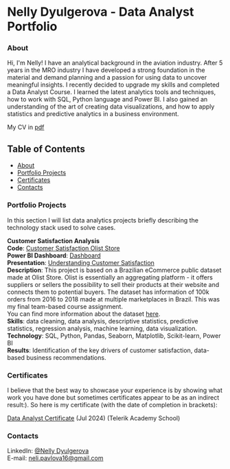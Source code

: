 # Nelly Dyulgerova - Data Analyst Portfolio

### About 
Hi, I'm Nelly! I have an analytical background in the aviation industry. After 5 years in the MRO industry I have developed a strong foundation in the material and demand planning and a passion for using data to uncover meaningful insights. I recently decided to upgrade my skills and completed a Data Analyst Course. I learned the latest analytics tools and techniques, how to work with SQL, Python language and Power BI. I also gained an understanding of the art of creating data visualizations, and how to apply statistics and predictive analytics in a business environment. 

My CV in [pdf](https://github.com/NellyDyulgerova/CV/blob/8e7b04c09a20c918321f89ef2cef185fb57dff47/Nelly_Dyulgerova_Resume.pdf)

## Table of Contents

 - [About](#about)
 - [Portfolio Projects](#portfolio-projects)
 - [Certificates](#certificates)
 - [Contacts](#contacts)
   
### Portfolio Projects 

In this section I will list data analytics projects briefly describing the technology stack used to solve cases.

**Customer Satisfaction Analysis**<br/>
**Code**: [Customer Satisfaction Olist Store](https://github.com/NellyDyulgerova/Customer-Satisfaction-Olist/blob/1292423f4eba46608e8be76edfa070a606593494/Team_3_Technical_submission_1.ipynb)<br/>
**Power BI Dashboard**: [Dashboard](https://github.com/NellyDyulgerova/Power-BI-Dashboard/blob/eab8e47b89fdabc567575c76dd2a73e89e70ff22/Olist%20Dashboard_3.pdf)<br/>
**Presentation**: [Understanding Customer Satisfaction](https://docs.google.com/presentation/d/1e690U1onQjJPfMCgZEoIsn-lpthkuDvq/edit?usp=sharing&ouid=113246996177351945786&rtpof=true&sd=true)<br/>
**Description**: This project is based on a Brazilian eCommerce public dataset made at Olist Store. Olist is essentially an aggregating platform - it offers suppliers or sellers the possibility to sell their products at their website and connects them to potential buyers. The dataset has information of 100k orders from 2016 to 2018 made at multiple marketplaces in Brazil. This was my final team-based course assignment.<br/>
You can find more information about the dataset [here](https://www.kaggle.com/datasets/olistbr/brazilian-ecommerce).<br/>
**Skills**: data cleaning, data analysis, descriptive statistics, predictive statistics, regression analysis, machine learning, data visualization.<br/>
**Technology**: SQL, Python, Pandas, Seaborn, Matplotlib, Scikit-learn, Power BI<br/>
**Results**: Identification of the key drivers of customer satisfaction, data-based business recommendations.<br/>

### Certificates 

I believe that the best way to showcase your experience is by showing what work you have done but sometimes certificates appear to be as an indirect result:). So here is my certificate (with the date of completion in brackets): <br/>

[Data Analyst Certificate](https://drive.google.com/file/d/1unc2OLbGKlONZRAxiVsCLcZVrSuQNcvJ/view?usp=sharing) (Jul 2024) (Telerik Academy School)

### Contacts
LinkedIn: [@Nelly Dyulgerova](http://linkedin.com/in/nelly-dyulgerova-73b149161)<br/>
E-mail: neli.pavlova16@gmail.com
